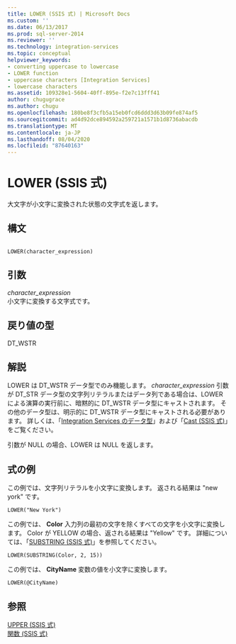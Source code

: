 ```yaml
---
title: LOWER (SSIS 式) | Microsoft Docs
ms.custom: ''
ms.date: 06/13/2017
ms.prod: sql-server-2014
ms.reviewer: ''
ms.technology: integration-services
ms.topic: conceptual
helpviewer_keywords:
- converting uppercase to lowercase
- LOWER function
- uppercase characters [Integration Services]
- lowercase characters
ms.assetid: 109328e1-5604-40ff-895e-f2e7c13fff41
author: chugugrace
ms.author: chugu
ms.openlocfilehash: 180be8f3cfb5a15eb0fcd6ddd3d63b09fe874af5
ms.sourcegitcommit: ad4d92dce894592a259721a1571b1d8736abacdb
ms.translationtype: MT
ms.contentlocale: ja-JP
ms.lasthandoff: 08/04/2020
ms.locfileid: "87640163"
---
```

# <a name="lower-ssis-expression"></a>LOWER (SSIS 式)
  大文字が小文字に変換された状態の文字式を返します。  
  
## <a name="syntax"></a>構文  
  
```  
  
LOWER(character_expression)  
```  
  
## <a name="arguments"></a>引数  
 *character_expression*  
 小文字に変換する文字式です。  
  
## <a name="result-types"></a>戻り値の型  
 DT_WSTR  
  
## <a name="remarks"></a>解説  
 LOWER は DT_WSTR データ型でのみ機能します。 *character_expression* 引数が DT_STR データ型の文字列リテラルまたはデータ列である場合は、LOWER による演算の実行前に、暗黙的に DT_WSTR データ型にキャストされます。 その他のデータ型は、明示的に DT_WSTR データ型にキャストされる必要があります。 詳しくは、「[Integration Services のデータ型](../data-flow/integration-services-data-types.md)」および「[Cast &#40;SSIS 式&#41;](cast-ssis-expression.md)」をご覧ください。  
  
 引数が NULL の場合、LOWER は NULL を返します。  
  
## <a name="expression-examples"></a>式の例  
 この例では、文字列リテラルを小文字に変換します。 返される結果は "new york" です。  
  
```  
LOWER("New York")  
```  
  
 この例では、 **Color** 入力列の最初の文字を除くすべての文字を小文字に変換します。 Color が YELLOW の場合、返される結果は "Yellow" です。 詳細については、「[SUBSTRING &#40;SSIS 式&#41;](substring-ssis-expression.md)」を参照してください。  
  
```  
LOWER(SUBSTRING(Color, 2, 15))  
```  
  
 この例では、 **CityName** 変数の値を小文字に変換します。  
  
```  
LOWER(@CityName)  
```  
  
## <a name="see-also"></a>参照  
 [UPPER (SSIS 式)](upper-ssis-expression.md)   
 [関数 (SSIS 式)](functions-ssis-expression.md)  
  
  
